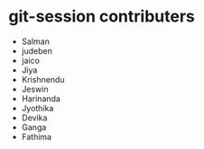 # git-session contributers

- Salman
- judeben
- jaico
- Jiya
- Krishnendu
- Jeswin
- Harinanda 
- Jyothika
- Devika
- Ganga
- Fathima






